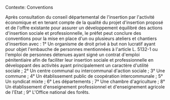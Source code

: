 Contexte: Conventions

Après consultation du conseil départemental de l'insertion par l'activité économique et en tenant compte de la qualité du projet d'insertion proposé et de l'offre existante pour assurer un développement équilibré des actions d'insertion sociale et professionnelle, le préfet peut conclure des conventions pour la mise en place d'un ou plusieurs ateliers et chantiers d'insertion avec : 1° Un organisme de droit privé à but non lucratif ayant pour objet l'embauche de personnes mentionnées à l'article L. 5132-1 ou l'emploi de personnes détenues ayant signé un contrat d'emploi pénitentiaire afin de faciliter leur insertion sociale et professionnelle en développant des activités ayant principalement un caractère d'utilité sociale ; 2° Un centre communal ou intercommunal d'action sociale ; 3° Une commune ; 4° Un établissement public de coopération intercommunale ; 5° Un syndicat mixte ; 6° Les départements ; 7° Une chambre d'agriculture ; 8° Un établissement d'enseignement professionnel et d'enseignement agricole de l'Etat ; 9° L'Office national des forêts.